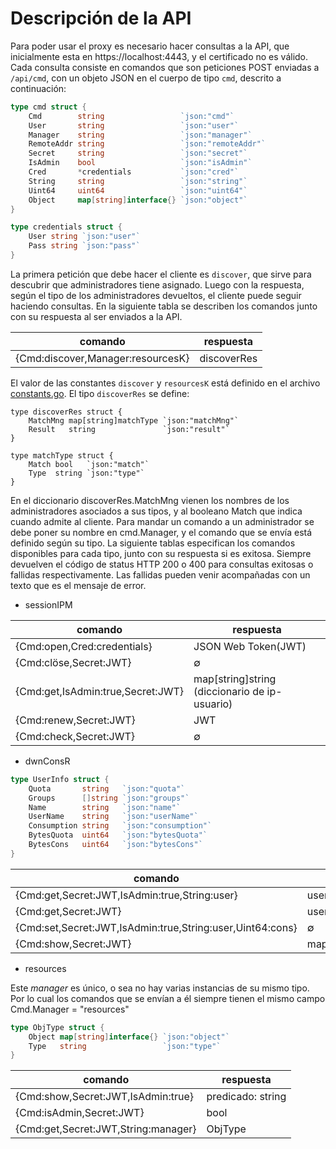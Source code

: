 # Descripción de la API

Para poder usar el proxy es necesario hacer consultas a la API, que inicialmente esta en https://localhost:4443, y el certificado no es válido. Cada consulta consiste en comandos que son peticiones POST enviadas a `/api/cmd`, con un objeto JSON en el cuerpo de tipo `cmd`, descrito a continuación:

```go
type cmd struct {
	Cmd        string                 `json:"cmd"`
	User       string                 `json:"user"`
	Manager    string                 `json:"manager"`
	RemoteAddr string                 `json:"remoteAddr"`
	Secret     string                 `json:"secret"`
	IsAdmin    bool                   `json:"isAdmin"`
	Cred       *credentials           `json:"cred"`
	String     string                 `json:"string"`
	Uint64     uint64                 `json:"uint64"`
	Object     map[string]interface{} `json:"object"`
}

type credentials struct {
	User string `json:"user"`
	Pass string `json:"pass"`
}
```

La primera petición que debe hacer el cliente es `discover`, que sirve para descubrir que administradores tiene asignado. Luego con la respuesta, según el tipo de los administradores devueltos, el cliente puede seguir haciendo consultas. En la siguiente tabla se describen los comandos junto con su respuesta al ser enviados a la API.

| comando                           | respuesta   |
|---------------------------------- | ----------- |
| {Cmd:discover,Manager:resourcesK} | discoverRes |

El valor de las constantes `discover` y `resourcesK` está definido en el archivo [constants.go](constants.go). El tipo `discoverRes` se define:

```
type discoverRes struct {
	MatchMng map[string]matchType `json:"matchMng"`
	Result   string               `json:"result"`
}

type matchType struct {
	Match bool   `json:"match"`
	Type  string `json:"type"`
}
```

En el diccionario discoverRes.MatchMng vienen los nombres de los administradores asociados a sus tipos, y al booleano Match que indica cuando admite al cliente. Para mandar un comando a un administrador se debe poner su nombre en cmd.Manager, y el comando que se envía está definido según su tipo. La siguiente tablas especifican los comandos disponibles para cada tipo, junto con su respuesta si es exitosa. Siempre devuelven el código de status HTTP 200 o 400 para consultas exitosas o fallidas respectivamente. Las fallidas pueden venir acompañadas con un texto que es el mensaje de error.

- sessionIPM

| comando                          | respuesta           |
| -------------------------------- | ------------------- |
| {Cmd:open,Cred:credentials}     | JSON Web Token(JWT) |
| {Cmd:clöse,Secret:JWT}           | ∅                   |
| {Cmd:get,IsAdmin:true,Secret:JWT}| map[string]string (diccionario de ip-usuario)   | 
| {Cmd:renew,Secret:JWT}           | JWT                 |
| {Cmd:check,Secret:JWT}           | ∅                   |

- dwnConsR

```go
type UserInfo struct {
	Quota       string   `json:"quota"`
	Groups      []string `json:"groups"`
	Name        string   `json:"name"`
	UserName    string   `json:"userName"`
	Consumption string   `json:"consumption"`
	BytesQuota  uint64   `json:"bytesQuota"`
	BytesCons   uint64   `json:"bytesCons"`
}
```

| comando                                      | respuesta |
| -------------------------------------------- | --------- |
| {Cmd:get,Secret:JWT,IsAdmin:true,String:user}| userInfo  |
| {Cmd:get,Secret:JWT}                         | userInfo  |
| {Cmd:set,Secret:JWT,IsAdmin:true,String:user,Uint64:cons} | ∅ |
| {Cmd:show,Secret:JWT} | map[string]interface{}|

- resources

Este _manager_ es único, o sea no hay varias instancias de su mismo tipo. Por lo cual los comandos que se envían a él siempre tienen el mismo campo Cmd.Manager = "resources"

```go
type ObjType struct {
	Object map[string]interface{} `json:"object"`
	Type   string                 `json:"type"`
}
```

| comando                             | respuesta         |
| ------------------------------------| ----------------- |
| {Cmd:show,Secret:JWT,IsAdmin:true}  | predicado: string | 
| {Cmd:isAdmin,Secret:JWT}            | bool              |
| {Cmd:get,Secret:JWT,String:manager} | ObjType           |
